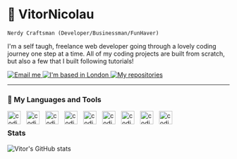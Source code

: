 # 🚀 VitorNicolau

`Nerdy Craftsman (Developer/Businessman/FunHaver)`

I'm a self taugh, freelance web developer going through a lovely coding journey one step at a time. All of my coding projects are built from scratch, but also a few that I built following tutorials!

<p>
   <a href="vitor.webdeveloper@gmail.com">
      <img title="Email me" src="https://custom-icon-badges.demolab.com/badge/-vitor.webdeveloper@gmail.com-red?style=for-the-badge&logo=mention&logoColor=white">
   </a>
   <a href="#">
      <img title="I'm based in London" src="https://custom-icon-badges.demolab.com/badge/London-UK-purple?style=for-the-badge&logo=location&logoColor=white">
   </a>
   <a href="https://github.com/vitor-nicolau?tab=repositories">
      <img title="My repositories" src="https://custom-icon-badges.demolab.com/badge/-My%20Repos-blue?style=for-the-badge&logoColor=white&logo=repo">
   </a>
</p>

---

### 🧰️ My Languages and Tools

<img align="left" alt="coding tool" width="30px" style="padding-right:10px" src="https://cdn.jsdelivr.net/gh/devicons/devicon/icons/vscode/vscode-original.svg" />
<img align="left" alt="coding tool" width="30px" style="padding-right:10px" src="https://cdn.jsdelivr.net/gh/devicons/devicon/icons/html5/html5-original.svg" />
<img align="left" alt="coding tool" width="30px" style="padding-right:10px" src="https://cdn.jsdelivr.net/gh/devicons/devicon/icons/css3/css3-original.svg" />
<img align="left" alt="coding tool" width="30px" style="padding-right:10px" src="https://cdn.jsdelivr.net/gh/devicons/devicon/icons/javascript/javascript-original.svg" />
<img align="left" alt="coding tool" width="30px" style="padding-right:10px" src="https://cdn.jsdelivr.net/gh/devicons/devicon/icons/react/react-original.svg" />
<img align="left" alt="coding tool" width="30px" style="padding-right:10px" src="https://cdn.jsdelivr.net/gh/devicons/devicon/icons/nodejs/nodejs-original.svg" />
<img align="left" alt="coding tool" width="30px" style="padding-right:10px" src="https://cdn.jsdelivr.net/gh/devicons/devicon/icons/github/github-original.svg" />
<img align="left" alt="coding tool" width="30px" style="padding-right:10px" src="https://cdn.jsdelivr.net/gh/devicons/devicon/icons/git/git-original.svg" />
<img align="left" alt="coding tool" width="30px" style="padding-right:10px" src="https://cdn.jsdelivr.net/gh/devicons/devicon/icons/bash/bash-original.svg" />
<br/>

### Stats

![Vitor's GitHub stats](https://github-readme-stats.vercel.app/api?username=vitor-nicolau&show_icons=true&theme=merko)

